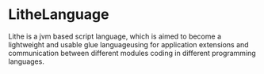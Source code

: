﻿# LitheLanguage
Lithe is a jvm based script language, which is aimed to become a lightweight and usable glue languageusing for application extensions and communication between different modules coding in different programming languages.
